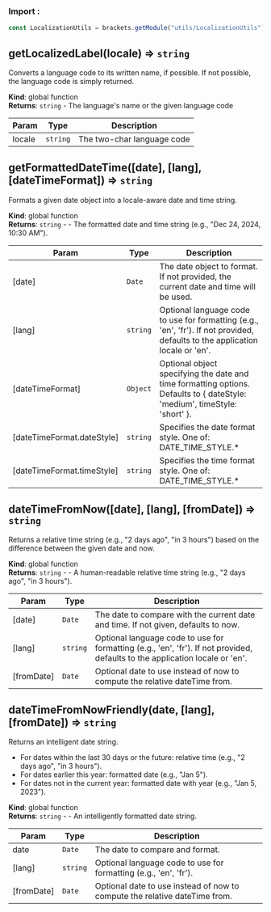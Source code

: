 ### Import :
```js
const LocalizationUtils = brackets.getModule("utils/LocalizationUtils")
```

<a name="getLocalizedLabel"></a>

## getLocalizedLabel(locale) ⇒ <code>string</code>
Converts a language code to its written name, if possible.
If not possible, the language code is simply returned.

**Kind**: global function  
**Returns**: <code>string</code> - The language's name or the given language code  

| Param | Type | Description |
| --- | --- | --- |
| locale | <code>string</code> | The two-char language code |

<a name="getFormattedDateTime"></a>

## getFormattedDateTime([date], [lang], [dateTimeFormat]) ⇒ <code>string</code>
Formats a given date object into a locale-aware date and time string.

**Kind**: global function  
**Returns**: <code>string</code> - - The formatted date and time string (e.g., "Dec 24, 2024, 10:30 AM").  

| Param | Type | Description |
| --- | --- | --- |
| [date] | <code>Date</code> | The date object to format. If not provided, the current date and time will be used. |
| [lang] | <code>string</code> | Optional language code to use for formatting (e.g., 'en', 'fr').                          If not provided, defaults to the application locale or 'en'. |
| [dateTimeFormat] | <code>Object</code> | Optional object specifying the date and time formatting options.                                    Defaults to { dateStyle: 'medium', timeStyle: 'short' }. |
| [dateTimeFormat.dateStyle] | <code>string</code> | Specifies the date format style. One of: DATE_TIME_STYLE.* |
| [dateTimeFormat.timeStyle] | <code>string</code> | Specifies the time format style. One of: DATE_TIME_STYLE.* |

<a name="dateTimeFromNow"></a>

## dateTimeFromNow([date], [lang], [fromDate]) ⇒ <code>string</code>
Returns a relative time string (e.g., "2 days ago", "in 3 hours") based on the difference between the given date and now.

**Kind**: global function  
**Returns**: <code>string</code> - - A human-readable relative time string (e.g., "2 days ago", "in 3 hours").  

| Param | Type | Description |
| --- | --- | --- |
| [date] | <code>Date</code> | The date to compare with the current date and time. If not given, defaults to now. |
| [lang] | <code>string</code> | Optional language code to use for formatting (e.g., 'en', 'fr').                          If not provided, defaults to the application locale or 'en'. |
| [fromDate] | <code>Date</code> | Optional date to use instead of now to compute the relative dateTime from. |

<a name="dateTimeFromNowFriendly"></a>

## dateTimeFromNowFriendly(date, [lang], [fromDate]) ⇒ <code>string</code>
Returns an intelligent date string.
- For dates within the last 30 days or the future: relative time (e.g., "2 days ago", "in 3 hours").
- For dates earlier this year: formatted date (e.g., "Jan 5").
- For dates not in the current year: formatted date with year (e.g., "Jan 5, 2023").

**Kind**: global function  
**Returns**: <code>string</code> - - An intelligently formatted date string.  

| Param | Type | Description |
| --- | --- | --- |
| date | <code>Date</code> | The date to compare and format. |
| [lang] | <code>string</code> | Optional language code to use for formatting (e.g., 'en', 'fr'). |
| [fromDate] | <code>Date</code> | Optional date to use instead of now to compute the relative dateTime from. |


